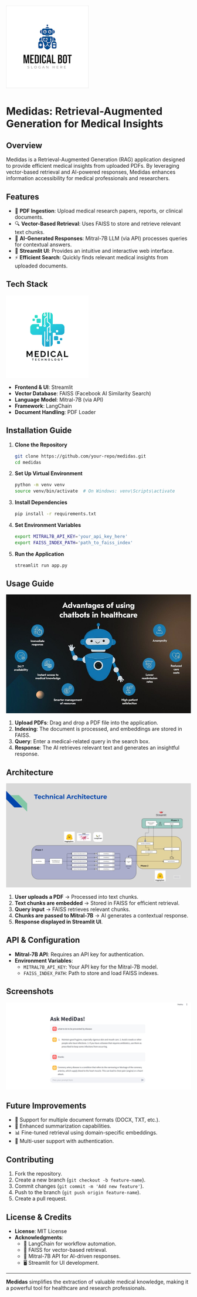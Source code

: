 # ![Medidas Banner](assets/medidas_banner.png)

# Medidas: Retrieval-Augmented Generation for Medical Insights

## Overview
Medidas is a Retrieval-Augmented Generation (RAG) application designed to provide efficient medical insights from uploaded PDFs. By leveraging vector-based retrieval and AI-powered responses, Medidas enhances information accessibility for medical professionals and researchers.

## Features
- 📄 **PDF Ingestion**: Upload medical research papers, reports, or clinical documents.
- 🔍 **Vector-Based Retrieval**: Uses FAISS to store and retrieve relevant text chunks.
- 🤖 **AI-Generated Responses**: Mitral-7B LLM (via API) processes queries for contextual answers.
- 🎨 **Streamlit UI**: Provides an intuitive and interactive web interface.
- ⚡ **Efficient Search**: Quickly finds relevant medical insights from uploaded documents.

## Tech Stack
![Tech Stack](assets/tech_stack.png)

- **Frontend & UI**: Streamlit
- **Vector Database**: FAISS (Facebook AI Similarity Search)
- **Language Model**: Mitral-7B (via API)
- **Framework**: LangChain
- **Document Handling**: PDF Loader

## Installation Guide
1. **Clone the Repository**
   ```bash
   git clone https://github.com/your-repo/medidas.git
   cd medidas
   ```
2. **Set Up Virtual Environment**
   ```bash
   python -m venv venv
   source venv/bin/activate  # On Windows: venv\Scripts\activate
   ```
3. **Install Dependencies**
   ```bash
   pip install -r requirements.txt
   ```
4. **Set Environment Variables**
   ```bash
   export MITRAL7B_API_KEY='your_api_key_here'
   export FAISS_INDEX_PATH='path_to_faiss_index'
   ```
5. **Run the Application**
   ```bash
   streamlit run app.py
   ```

## Usage Guide
![Usage Guide](assets/usage_guide.png)

1. **Upload PDFs**: Drag and drop a PDF file into the application.
2. **Indexing**: The document is processed, and embeddings are stored in FAISS.
3. **Query**: Enter a medical-related query in the search box.
4. **Response**: The AI retrieves relevant text and generates an insightful response.

## Architecture
![Architecture](assets/architecture.png)

1. **User uploads a PDF** → Processed into text chunks.
2. **Text chunks are embedded** → Stored in FAISS for efficient retrieval.
3. **Query input** → FAISS retrieves relevant chunks.
4. **Chunks are passed to Mitral-7B** → AI generates a contextual response.
5. **Response displayed in Streamlit UI**.

## API & Configuration
- **Mitral-7B API**: Requires an API key for authentication.
- **Environment Variables**:
  - `MITRAL7B_API_KEY`: Your API key for the Mitral-7B model.
  - `FAISS_INDEX_PATH`: Path to store and load FAISS indexes.
  
## Screenshots
![Medidas UI](assets/ui_screenshot.png)

## Future Improvements
- 📌 Support for multiple document formats (DOCX, TXT, etc.).
- 🔬 Enhanced summarization capabilities.
- 📊 Fine-tuned retrieval using domain-specific embeddings.
- 🔐 Multi-user support with authentication.

## Contributing
1. Fork the repository.
2. Create a new branch (`git checkout -b feature-name`).
3. Commit changes (`git commit -m 'Add new feature'`).
4. Push to the branch (`git push origin feature-name`).
5. Create a pull request.

## License & Credits
- **License**: MIT License
- **Acknowledgments**:
  - 🎯 LangChain for workflow automation.
  - 📂 FAISS for vector-based retrieval.
  - 🤖 Mitral-7B API for AI-driven responses.
  - 🖥️ Streamlit for UI development.

---
**Medidas** simplifies the extraction of valuable medical knowledge, making it a powerful tool for healthcare and research professionals.

